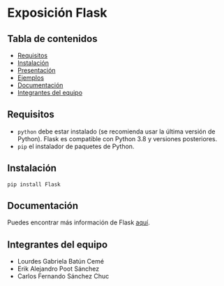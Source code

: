 # Exposición Flask

## **Tabla de contenidos**

- [Requisitos](#requisitos)
- [Instalación](#instalación)
- [Presentación](./presentacion.md)
- [Ejemplos](./Ejemplos)
- [Documentación](#documentación)
- [Integrantes del equipo](#integrantes-del-equipo)

## **Requisitos**
- `python` debe estar instalado (se recomienda usar la última versión de Python). Flask es compatible con Python 3.8 y versiones posteriores.
- `pip` el instalador de paquetes de Python.
  
## **Instalación**
```shell
pip install Flask
```
## **Documentación**
Puedes encontrar más información de Flask [aquí](https://flask.palletsprojects.com/en/3.0.x/).
## **Integrantes del equipo**
- Lourdes Gabriela Batún Cemé
- Erik Alejandro Poot Sánchez
- Carlos Fernando Sánchez Chuc
